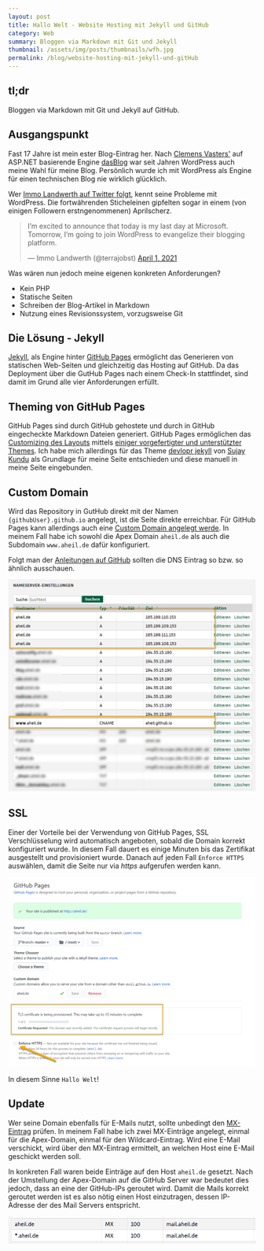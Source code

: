 ```yaml
---
layout: post
title: Hallo Welt - Website Hosting mit Jekyll und GitHub
category: Web
summary: Bloggen via Markdown mit Git und Jekyll
thumbnail: /assets/img/posts/thumbnails/wfh.jpg
permalink: /blog/website-hosting-mit-jekyll-und-gitHub
---
```


## tl;dr

Bloggen via Markdown mit Git und Jekyll auf GitHub.

## Ausgangspunkt

Fast 17 Jahre ist mein ester Blog-Eintrag her. Nach [Clemens Vasters'](https://twitter.com/clemensv) auf ASP.NET basierende Engine [dasBlog](https://github.com/poppastring/dasblog-core) war seit Jahren WordPress auch meine Wahl für meine Blog. Persönlich wurde ich mit WordPress als Engine für einen technischen Blog nie wirklich glücklich. 

Wer [Immo Landwerth auf Twitter folgt](https://twitter.com/terrajobst), kennt seine Probleme mit WordPress. Die fortwährenden Sticheleinen gipfelten sogar in einem (von einigen Followern erstngenommenen) Aprilscherz.

<blockquote class="twitter-tweet"><p lang="en" dir="ltr">I’m excited to announce that today is my last day at Microsoft. Tomorrow, I’m going to join WordPress to evangelize their blogging platform.</p>&mdash; Immo Landwerth (@terrajobst) <a href="https://twitter.com/terrajobst/status/1377627947708919821?ref_src=twsrc%5Etfw">April 1, 2021</a></blockquote> <script async src="https://platform.twitter.com/widgets.js" charset="utf-8"></script>


Was wären nun jedoch meine eigenen konkreten Anforderungen? 

* Kein PHP
* Statische Seiten
* Schreiben der Blog-Artikel in Markdown
* Nutzung eines Revisionssystem, vorzugsweise Git

## Die Lösung - Jekyll 

[Jekyll](https://jekyllrb.com/), als Engine hinter [GitHub Pages](https://pages.github.io) ermöglicht das Generieren von statischen Web-Seiten und gleichzeitig das Hosting auf GitHub. Da das Deployment über die GutHub Pages nach einem Check-In stattfindet, sind damit im Grund alle vier Anforderungen erfüllt. 

## Theming von GitHub Pages 

GitHub Pages sind durch GitHub gehostete und durch in GitHub eingecheckte Markdown Dateien generiert. GitHub Pages ermöglichen das [Customizing des Layouts](https://docs.github.com/en/pages/setting-up-a-github-pages-site-with-jekyll/adding-a-theme-to-your-github-pages-site-using-jekyll) mittels [einiger vorgefertigter und unterstützter Themes](https://pages.github.com/themes/). Ich habe mich allerdings für das Theme [devlopr jekyll](https://devlopr.netlify.app/) von [Sujay Kundu](https://sujaykundu.com/) als Grundlage für meine Seite entschieden und diese manuell in meine Seite eingebunden.

## Custom Domain 

Wird das Repository in GutHub direkt mit der Namen `{githubUser}.github.io` angelegt, ist die Seite direkte erreichbar. Für GitHub Pages kann allerdings auch eine [Custom Domain angelegt werde](https://docs.github.com/en/pages/configuring-a-custom-domain-for-your-github-pages-site/managing-a-custom-domain-for-your-github-pages-site). In meinem Fall habe ich sowohl die Apex Domain `aheil.de` als auch die Subdomain `www.aheil.de`  dafür konfiguriert. 

Folgt man der [Anleitungen auf GitHub](https://docs.github.com/en/pages/configuring-a-custom-domain-for-your-github-pages-site/managing-a-custom-domain-for-your-github-pages-site) sollten die DNS Eintrag so bzw. so ähnlich ausschauen.

![](/assets/img/posts/2021-04-27-11-26-47.png)

## SSL

Einer der Vorteile bei der Verwendung von GitHub Pages, SSL Verschlüsselung wird automatisch angeboten, sobald die Domain korrekt konfiguriert wurde. In diesem Fall dauert es einige Minuten bis das Zertifikat ausgestellt und provisioniert wurde. Danach auf jeden Fall `Enforce HTTPS` auswählen, damit die Seite nur via *https* aufgerufen  werden kann. 

![](/assets/img/posts/2021-04-27-11-48-59.png)

In diesem Sinne `Hallo Welt`! 

## Update 

Wer seine Domain ebenfalls für E-Mails nutzt, sollte unbedingt den [MX-Eintrag](https://de.wikipedia.org/wiki/MX_Resource_Record) prüfen. In meinem Fall habe ich zwei MX-Einträge angelegt, einmal für die Apex-Domain, einmal für den Wildcard-Eintrag. Wird eine E-Mail verschickt, wird über den MX-Eintrag ermittelt, an welchen Host eine E-Mail geschickt werden soll.   

In konkreten Fall waren beide Einträge auf den Host `aheil.de` gesetzt. Nach der Umstellung der Apex-Domain auf die GitHub Server war bedeutet dies jedoch, dass an eine der GitHub-IPs geroutet wird. Damit die Mails korrekt geroutet werden ist es also nötig einen Host einzutragen, dessen IP-Adresse der des Mail Servers entspricht. 

![](/assets/img/posts/2021-05-09-23-35-39.png)
